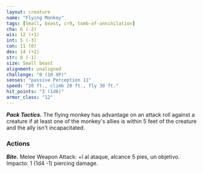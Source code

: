 ```yaml
---
layout: creature
name: "Flying Monkey"
tags: [Small, beast, cr0, tomb-of-annihilation]
cha: 6 (-2)
wis: 12 (+1)
int: 5 (-3)
con: 11 (0)
dex: 14 (+2)
str: 8 (-1)
size: Small beast
alignment: unaligned
challenge: "0 (10 XP)"
senses: "passive Perception 11"
speed: "20 ft., climb 20 ft., fly 30 ft."
hit_points: "3 (1d6)"
armor_class: "12"
---
```


***Pack Tactics.*** The flying monkey has advantage on an attack roll against a creature if at least one of the monkey's allies is within 5 feet of the creature and the ally isn't incapacitated.

### Actions

***Bite.*** Melee Weapon Attack: +l al ataque, alcance 5 pies, un objetivo. Impacto: 1 (1d4 -1) piercing damage.